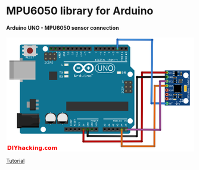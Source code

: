 # MPU6050 library for Arduino

#### Arduino UNO - MPU6050 sensor connection

![MPU6050](https://raw.githubusercontent.com/phariel/MPU6050-Arduino/master/conn.png)

[Tutorial](https://diyhacking.com/arduino-mpu-6050-imu-sensor-tutorial/)


